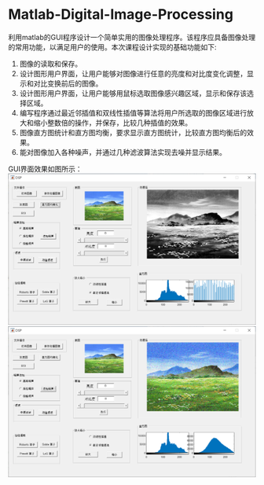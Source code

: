 # Matlab-Digital-Image-Processing

利用matlab的GUI程序设计一个简单实用的图像处理程序。该程序应具备图像处理的常用功能，以满足用户的使用。本次课程设计实现的基础功能如下:
1. 图像的读取和保存。
2. 设计图形用户界面，让用户能够对图像进行任意的亮度和对比度变化调整，显示和对比变换前后的图像。
3. 设计图形用户界面，让用户能够用鼠标选取图像感兴趣区域，显示和保存该选择区域。
4. 编写程序通过最近邻插值和双线性插值等算法将用户所选取的图像区域进行放大和缩小整数倍的操作，并保存，比较几种插值的效果。
5. 图像直方图统计和直方图均衡，要求显示直方图统计，比较直方图均衡后的效果。
6. 能对图像加入各种噪声，并通过几种滤波算法实现去噪并显示结果。

GUI界面效果如图所示：
![](https://github.com/doublewaters/Matlab-Digital-Image-Processing/blob/master/1.png)
![](https://github.com/doublewaters/Matlab-Digital-Image-Processing/blob/master/2.png)
